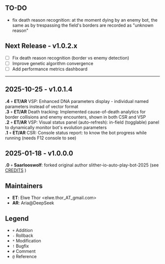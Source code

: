 ## TO-DO  
- fix death reason recognition: at the moment dying by an enemy bot, the same as by trespassing the field's borders are recorded as "unknown reason"

## Next Release - v1.0.2.x
- [ ] Fix death reason recognition (border vs enemy detection)
- [ ] Improve genetic algorithm convergence
- [ ] Add performance metrics dashboard

---

## 2025-10-25 - v1.0.1.4  
**.4** `+` **ET/AR** VSP: Enhanced DNA parameters display - individual named parameters instead of vector format  
**.3** `+` **ET/AR** Death tracking: Implemented cause-of-death analytics for border collisions and enemy encounters, shown in both CSR and VSP  
**.2** `+` **ET/AR** VSP: Visual status panel (auto-refresh): in-field (togglable) panel to dynamically monitor bot's evolution parameters  
**.1** `+` **ET/AR** CSR: Console status report: to know the bot progress while running (needs F12 console to see)  

## 2025-01-18 - v1.0.0.0  
**.0** `+` **Saarlooswolf**: forked original author slither-io-auto-play-bot-2025 (see [CREDITS](docs/CREDITS.md) )


## Maintainers
- **ET**: Elwe Thor <elwe.thor_AT_gmail.com>
- **AR**: Aria@DeepSeek


## Legend
- `+` Addition
- `-` Rollback  
- `*` Modification
- `!` Bugfix
- `#` Comment
- `@` Reference
